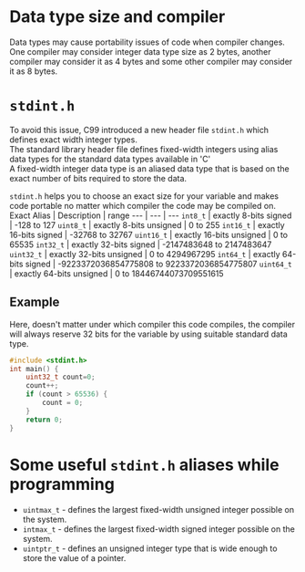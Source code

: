 # Data type size and compiler
Data types may cause portability issues of code when compiler changes.  
One compiler may consider integer data type size as 2 bytes, another compiler may consider it as 4 bytes and some other compiler may consider it as 8 bytes.

# `stdint.h`
To avoid this issue, C99 introduced a new header file `stdint.h` which defines exact width integer types.  
The standard library header file defines fixed-width integers using alias data types for the standard data types available in 'C'  
A fixed-width integer data type is an aliased data type that is based on the exact number of bits required to store the data.  

`stdint.h` helps you to choose an exact size for your variable and makes code portable no matter which compiler the code may be compiled on.  
Exact Alias | Description | range
--- | --- | ---
`int8_t` | exactly 8-bits signed | -128 to 127
`uint8_t` | exactly 8-bits unsigned | 0 to 255
`int16_t` | exactly 16-bits signed | -32768 to 32767
`uint16_t` | exactly 16-bits unsigned | 0 to 65535
`int32_t` | exactly 32-bits signed | -2147483648 to 2147483647
`uint32_t` | exactly 32-bits unsigned | 0 to 4294967295
`int64_t` | exactly 64-bits signed | -9223372036854775808 to 9223372036854775807
`uint64_t` | exactly 64-bits unsigned | 0 to 18446744073709551615

## Example
Here, doesn't matter under which compiler this code compiles, the compiler will always reserve 32 bits for the variable by using suitable standard data type.  
```c
#include <stdint.h>
int main() {
    uint32_t count=0;
    count++;
    if (count > 65536) {
        count = 0;
    }
    return 0;
}
```

# Some useful `stdint.h` aliases while programming
- `uintmax_t` - defines the largest fixed-width unsigned integer possible on the system.
- `intmax_t` - defines the largest fixed-width signed integer possible on the system.
- `uintptr_t` - defines an unsigned integer type that is wide enough to store the value of a pointer.